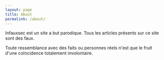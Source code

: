 ```yaml
---
layout: page
title: About
permalink: /about/
---
```


Infauxsec est un site a but parodique. Tous les articles présents sur ce site sont des faux.

Toute ressemblance avec des faits ou personnes réels n'est que le fruit d'une coïncidence totalement
involontaire.
